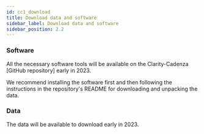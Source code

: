 ```yaml
---
id: cc1_download
title: Download data and software
sidebar_label: Download data and software
sidebar_position: 2.2
---
```


### Software

All the necessary software tools will be available on the Clarity-Cadenza [GitHub repository] early in 2023. <!-- (https://github.com/claritychallenge/clarity). -->

We recommend installing the software first and then following the instructions in the repository's README for downloading and unpacking the data.

### Data

The data will be available to download early in 2023.

<!-- The data is available for [download here](https://mab.to/zU7TS8jJelkoD).

On the download site you will see three data packages are available,

- `clarity_CEC2_core.v1_1.tgz`  [**28 GB**] - metadata and dev set
- `clarity_CEC2_train.v1_1.tgz` [**69 GB**] - scenes for training systems
- `clarity_CEC2_hoairs.v1_0.tgz` [**144 GB**] - impulse responses for generating extended training data -->

<!-- All participants will require the **core** data package. Participants using machine learning approaches will additionally require the **train** data package. Participants wishing to extend the training set by using our provided scene rendering tools will also require the high order ambisonic impulse responses (i.e., the **hoairs** package). 

To unpack the data we recommend you follow the instructions in the [Cadenza Challenge GitHub repository](https://github.com/CadenzaProject/Cadenza). -->

